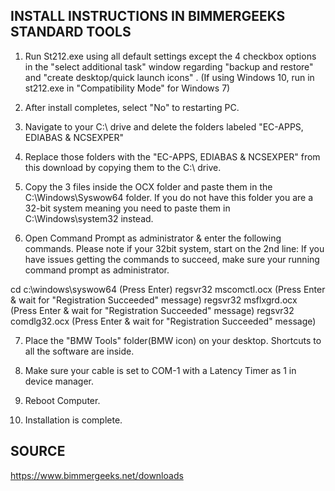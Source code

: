 ## INSTALL INSTRUCTIONS IN BIMMERGEEKS STANDARD TOOLS

1. Run St212.exe using all default settings except the 4 checkbox options in the "select additional task" window regarding "backup and restore" and "create desktop/quick launch icons" . 
(If using Windows 10, run in st212.exe in "Compatibility Mode" for Windows 7)

2. After install completes, select "No" to restarting PC.

3. Navigate to your C:\ drive and delete the folders labeled "EC-APPS, EDIABAS & NCSEXPER"

4. Replace those folders with the "EC-APPS, EDIABAS & NCSEXPER" from this download by copying them to the C:\ drive.

5. Copy the 3 files inside the OCX folder and paste them in the C:\Windows\Syswow64 folder. If you do not have this folder you are a 32-bit system meaning you need to paste them in C:\Windows\system32 instead.

6. Open Command Prompt as administrator & enter the following commands. Please note if your 32bit system, start on the 2nd line: If you have issues getting the commands to succeed, make sure your running command prompt as administrator.

cd c:\windows\syswow64
(Press Enter)
regsvr32 mscomctl.ocx
(Press Enter & wait for "Registration Succeeded" message)
regsvr32 msflxgrd.ocx
(Press Enter & wait for "Registration Succeeded" message)
regsvr32 comdlg32.ocx
(Press Enter & wait for "Registration Succeeded" message)

7. Place the "BMW Tools" folder(BMW icon) on your desktop. Shortcuts to all the software are inside.

8. Make sure your cable is set to COM-1 with a Latency Timer as 1 in device manager.

9. Reboot Computer.

10. Installation is complete.

## SOURCE

https://www.bimmergeeks.net/downloads